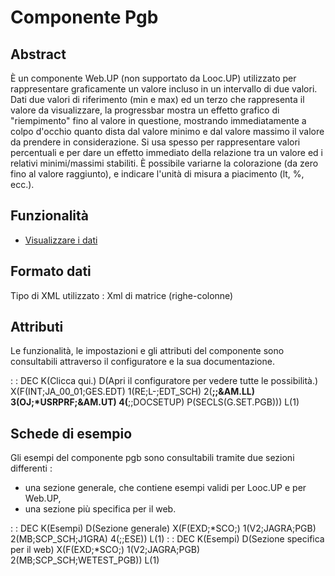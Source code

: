 # Componente Pgb

## Abstract

È un componente Web.UP (non supportato da Looc.UP) utilizzato per rappresentare graficamente un valore incluso in un intervallo di due valori.
Dati due valori di riferimento (min e max) ed un terzo che rappresenta il valore da visualizzare, la progressbar mostra un effetto grafico di "riempimento" fino al valore in questione,
mostrando immediatamente a colpo d'occhio quanto dista dal valore minimo e dal valore massimo il valore da prendere in considerazione.
Si usa spesso per rappresentare valori percentuali e per dare un effetto immediato della relazione tra un valore ed i relativi minimi/massimi stabiliti.
È possibile variarne la colorazione (da zero fino al valore raggiunto), e indicare l'unità di misura a piacimento (lt, %, ecc.).


## Funzionalità
- [Visualizzare i dati](Sorgenti/DOC/TA/B£AMO/LOCPGB_F01)

## Formato dati
Tipo di XML utilizzato :  Xml di matrice (righe-colonne)

## Attributi
Le funzionalità, le impostazioni e gli attributi del componente sono consultabili attraverso il configuratore e la sua documentazione.

 :  : DEC K(Clicca qui.) D(Apri il configuratore per vedere tutte le possibilità.) X(F(INT;JA_00_01;GES.EDT) 1(RE;L-;EDT_SCH) 2(**;;&AM.LL) 3(OJ;*USRPRF;&AM.UT) 4(**;;DOCSETUP) P(SECLS(G.SET.PGB))) L(1)

## Schede di esempio
Gli esempi del componente pgb sono consultabili tramite due sezioni differenti : 
- una sezione generale, che contiene esempi validi per Looc.UP e per Web.UP,
- una sezione più specifica per il web.

 :  : DEC K(Esempi) D(Sezione generale) X(F(EXD;*SCO;) 1(V2;JAGRA;PGB) 2(MB;SCP_SCH;J1GRA) 4(;;ESE)) L(1)
 :  : DEC K(Esempi) D(Sezione specifica per il web) X(F(EXD;*SCO;) 1(V2;JAGRA;PGB) 2(MB;SCP_SCH;WETEST_PGB)) L(1)

